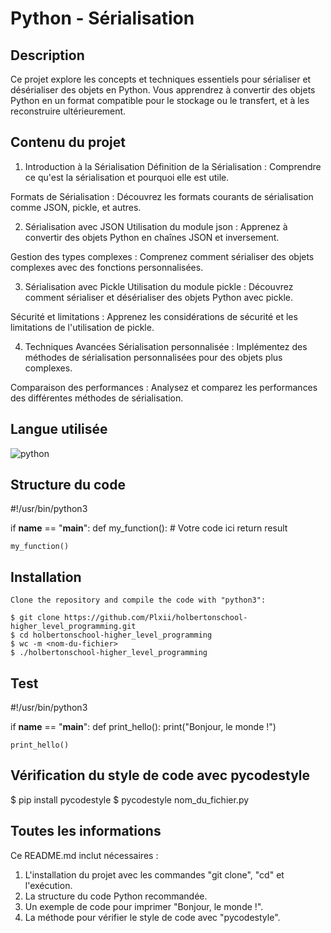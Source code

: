 # Python - Sérialisation

## Description

Ce projet explore les concepts et techniques essentiels pour sérialiser et désérialiser des objets en Python. Vous apprendrez à convertir des objets Python en un format compatible pour le stockage ou le transfert, et à les reconstruire ultérieurement.

## Contenu du projet

1. Introduction à la Sérialisation
Définition de la Sérialisation : Comprendre ce qu'est la sérialisation et pourquoi elle est utile.

Formats de Sérialisation : Découvrez les formats courants de sérialisation comme JSON, pickle, et autres.

2. Sérialisation avec JSON
Utilisation du module json : Apprenez à convertir des objets Python en chaînes JSON et inversement.

Gestion des types complexes : Comprenez comment sérialiser des objets complexes avec des fonctions personnalisées.

3. Sérialisation avec Pickle
Utilisation du module pickle : Découvrez comment sérialiser et désérialiser des objets Python avec pickle.

Sécurité et limitations : Apprenez les considérations de sécurité et les limitations de l'utilisation de pickle.

4. Techniques Avancées
Sérialisation personnalisée : Implémentez des méthodes de sérialisation personnalisées pour des objets plus complexes.

Comparaison des performances : Analysez et comparez les performances des différentes méthodes de sérialisation.

## Langue utilisée

![python](https://img.shields.io/badge/language-python-blue)

## Structure du code

#!/usr/bin/python3

if __name__ == "__main__":
def my_function():
    # Votre code ici
    return result

    my_function()

## Installation

```
Clone the repository and compile the code with "python3":

$ git clone https://github.com/Plxii/holbertonschool-higher_level_programming.git
$ cd holbertonschool-higher_level_programming
$ wc -m <nom-du-fichier>
$ ./holbertonschool-higher_level_programming
```
## Test

#!/usr/bin/python3

if __name__ == "__main__":
    def print_hello():
    print("Bonjour, le monde !")

    print_hello()

## Vérification du style de code avec pycodestyle

$ pip install pycodestyle
$ pycodestyle nom_du_fichier.py

## Toutes les informations

Ce README.md inclut nécessaires :

1. L'installation du projet avec les commandes "git clone", "cd" et l'exécution.
2. La structure du code Python recommandée.
3. Un exemple de code pour imprimer "Bonjour, le monde !".
4. La méthode pour vérifier le style de code avec "pycodestyle".